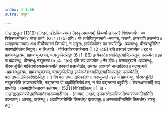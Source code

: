 ```yaml
---
index: 4.1.66
sutra: ऊङुतः

---
```

 ःढ़द्य;ङुतः (1316) (ःढ़द्य;ङोऽधिकरणम्) (पदकृत्यभाष्यम्) किमर्थो ङकारः? विशेषणार्थः। क्व विशेषणार्थेनार्थः? नोङ्धात्वोः (6।1।175) इति। नोधात्वोरित्युच्यमाने -यवाग्वा, यवाग्वै, इत्यत्रापि प्रसज्येत॥ (पदकृत्यभाष्यम्) अथ दीर्घोच्चारणं किमर्थम्, न उङुतः, इत्येवोच्येत? का रूपसिद्धिः -ब्रह्मबन्धूः, वीरबन्धूरिति? सवर्णदीर्घत्वेन सिद्धम्। न सिध्यति। गोस्त्रियोरुपसर्जनस्य (1।2।48) इति ह्रस्वत्वं प्रसज्येत॥ इह च ब्रह्मबन्धूछत्रम्, ब्रह्मबन्धूच्छत्रम्, षत्वतुकोरसिद्धः (6।1।86) इत्येकादेशस्यासिद्धत्वान्नित्यस्तुक् प्रसज्येत॥ इह च ब्रह्मबन्धूः, वीरबन्धूः नद्यृतश्च (5।4।153) इति कप् प्रसज्येत॥ नैष दोषः। यत्तावदुच्यते -ब्रह्मबन्धूः, वीरबन्धूरिति गोस्त्रियोरुपसर्जनस्येति ह्रस्वत्वं प्रसज्येतेति, उभयत आश्रयणे नान्तादिवत्॥ यदप्युच्यते -ब्रह्मबन्धूछत्रम्, ब्रह्मबन्धूच्छत्रम्, षत्वतुकोरसिद्ध इत्येकादेशस्यासिद्धत्वान्नित्यस्तुक् प्रसज्येतेति, पदान्तपदाद्योरेकादेशोऽसिद्धः। न चैष पदान्तपदाद्योरेकादेशः॥ यदप्युच्यते -ःइह च ब्रह्मबन्धूः, वीरबन्धूरिति नद्यृतश्चेति कप्प्रसज्येतेति, नद्यन्तानां यो बहुव्रीहिरित्येवं तत्, न चैष पद्यन्तानां बहुव्रीहिः॥ शेषलक्षणस्तर्हि कप् प्राप्नोति। तस्माद्दीर्घोच्चारणं कर्तव्यम्॥ (5211 विधिवार्तिकम्॥ 1 ॥) - ःढ़द्य;ङ्प्रकरणेऽप्राणिजातेश्चारज्ज्वादीनाम् - (भाष्यम्) ःढ़द्य;ङ्प्रकरणेऽप्राणिजातेश्चारज्ज्वादीनामिति वक्तव्यम्। अलाबूः, कर्कन्धूः। अप्राणिजातेरिति किमर्थम्? कृकवाकुः॥ अरज्ज्वादीनामिति किमर्थम्? रज्जुः, हनुः॥ 